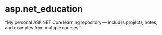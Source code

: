 # asp.net_education
“My personal ASP.NET Core learning repository — includes projects, notes, and examples from multiple courses.”
